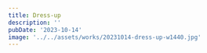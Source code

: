 ```yaml
---
title: Dress-up
description: ''
pubDate: '2023-10-14'
image: '../../assets/works/20231014-dress-up-w1440.jpg'
---
```


